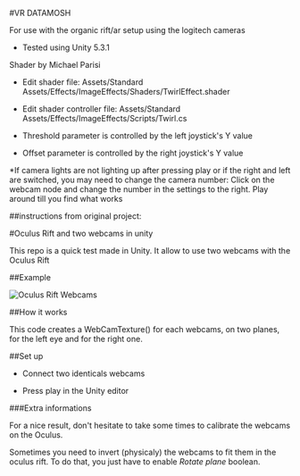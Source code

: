 #VR DATAMOSH

For use with the organic rift/ar setup using the logitech cameras

* Tested using Unity 5.3.1

Shader by Michael Parisi

* Edit shader file: Assets/Standard Assets/Effects/ImageEffects/Shaders/TwirlEffect.shader
* Edit shader controller file: Assets/Standard Assets/Effects/ImageEffects/Scripts/Twirl.cs

* Threshold parameter is controlled by the left joystick's Y value
* Offset parameter is controlled by the right joystick's Y value

*If camera lights are not lighting up after pressing play or if the right and left are switched, you may need to change the camera number: Click on the webcam node and change the number in the settings to the right. Play around till you find what works




##instructions from original project:

#Oculus Rift and two webcams in unity

This repo is a quick test made in Unity. It allow to use two webcams with the Oculus Rift

##Example

![Oculus Rift Webcams](https://pbs.twimg.com/media/B457ojEIAAASKzu.jpg:large)

##How it works

This code creates a WebCamTexture() for each webcams, on two planes, for the left eye and for the right one. 


##Set up

* Connect two identicals webcams

* Press play in the Unity editor

###Extra informations

For a nice result, don't hesitate to take some times to calibrate the webcams on the Oculus.

Sometimes you need to invert (physicaly) the webcams to fit them in the oculus rift. To do that, you just have to enable  *Rotate plane* boolean.
